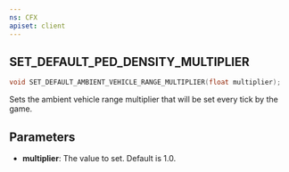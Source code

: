 ```yaml
---
ns: CFX
apiset: client
---
```

## SET_DEFAULT_PED_DENSITY_MULTIPLIER

```c
void SET_DEFAULT_AMBIENT_VEHICLE_RANGE_MULTIPLIER(float multiplier);
```

Sets the ambient vehicle range multiplier that will be set every tick by the game.

## Parameters
* **multiplier**: The value to set. Default is 1.0.